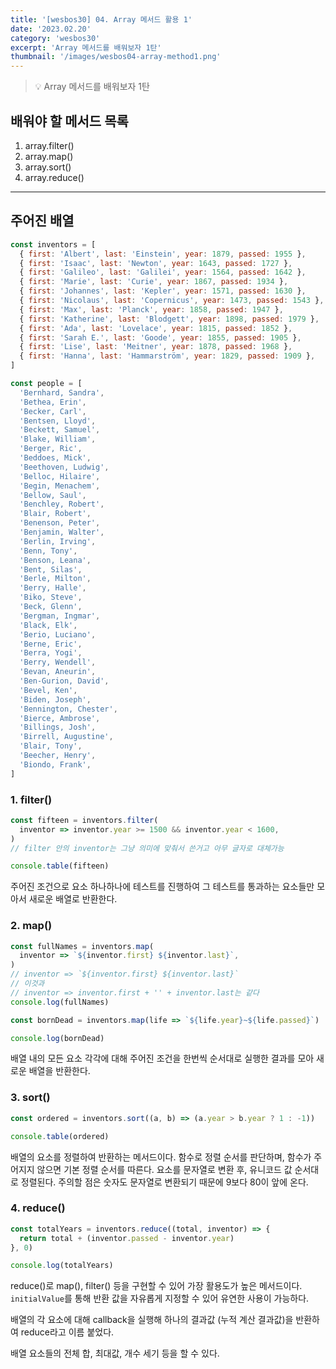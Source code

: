 ```yaml
---
title: '[wesbos30] 04. Array 메서드 활용 1'
date: '2023.02.20'
category: 'wesbos30'
excerpt: 'Array 메서드를 배워보자 1탄'
thumbnail: '/images/wesbos04-array-method1.png'
---
```


> 💡 Array 메서드를 배워보자 1탄

## 배워야 할 메서드 목록

1. array.filter()
2. array.map()
3. array.sort()
4. array.reduce()

---

## 주어진 배열

```jsx
const inventors = [
  { first: 'Albert', last: 'Einstein', year: 1879, passed: 1955 },
  { first: 'Isaac', last: 'Newton', year: 1643, passed: 1727 },
  { first: 'Galileo', last: 'Galilei', year: 1564, passed: 1642 },
  { first: 'Marie', last: 'Curie', year: 1867, passed: 1934 },
  { first: 'Johannes', last: 'Kepler', year: 1571, passed: 1630 },
  { first: 'Nicolaus', last: 'Copernicus', year: 1473, passed: 1543 },
  { first: 'Max', last: 'Planck', year: 1858, passed: 1947 },
  { first: 'Katherine', last: 'Blodgett', year: 1898, passed: 1979 },
  { first: 'Ada', last: 'Lovelace', year: 1815, passed: 1852 },
  { first: 'Sarah E.', last: 'Goode', year: 1855, passed: 1905 },
  { first: 'Lise', last: 'Meitner', year: 1878, passed: 1968 },
  { first: 'Hanna', last: 'Hammarström', year: 1829, passed: 1909 },
]

const people = [
  'Bernhard, Sandra',
  'Bethea, Erin',
  'Becker, Carl',
  'Bentsen, Lloyd',
  'Beckett, Samuel',
  'Blake, William',
  'Berger, Ric',
  'Beddoes, Mick',
  'Beethoven, Ludwig',
  'Belloc, Hilaire',
  'Begin, Menachem',
  'Bellow, Saul',
  'Benchley, Robert',
  'Blair, Robert',
  'Benenson, Peter',
  'Benjamin, Walter',
  'Berlin, Irving',
  'Benn, Tony',
  'Benson, Leana',
  'Bent, Silas',
  'Berle, Milton',
  'Berry, Halle',
  'Biko, Steve',
  'Beck, Glenn',
  'Bergman, Ingmar',
  'Black, Elk',
  'Berio, Luciano',
  'Berne, Eric',
  'Berra, Yogi',
  'Berry, Wendell',
  'Bevan, Aneurin',
  'Ben-Gurion, David',
  'Bevel, Ken',
  'Biden, Joseph',
  'Bennington, Chester',
  'Bierce, Ambrose',
  'Billings, Josh',
  'Birrell, Augustine',
  'Blair, Tony',
  'Beecher, Henry',
  'Biondo, Frank',
]
```

### 1. filter()

```jsx
const fifteen = inventors.filter(
  inventor => inventor.year >= 1500 && inventor.year < 1600,
)
// filter 안의 inventor는 그냥 의미에 맞춰서 쓴거고 아무 글자로 대체가능

console.table(fifteen)
```

주어진 조건으로 요소 하나하나에 테스트를 진행하여 그 테스트를 통과하는 요소들만 모아서 새로운 배열로 반환한다.

### 2. map()

```jsx
const fullNames = inventors.map(
  inventor => `${inventor.first} ${inventor.last}`,
)
// inventor => `${inventor.first} ${inventor.last}`
// 이것과
// inventor => inventor.first + '' + inventor.last는 같다
console.log(fullNames)

const bornDead = inventors.map(life => `${life.year}~${life.passed}`)

console.log(bornDead)
```

배열 내의 모든 요소 각각에 대해 주어진 조건을 한번씩 순서대로 실행한 결과를 모아 새로운 배열을 반환한다.

### 3. sort()

```jsx
const ordered = inventors.sort((a, b) => (a.year > b.year ? 1 : -1))

console.table(ordered)
```

배열의 요소를 정렬하여 반환하는 메서드이다.
함수로 정렬 순서를 판단하며, 함수가 주어지지 않으면 기본 정렬 순서를 따른다. 요소를 문자열로 변환 후, 유니코드 값 순서대로 정렬된다. 주의할 점은 숫자도 문자열로 변환되기 때문에 9보다 80이 앞에 온다.

### 4. reduce()

```jsx
const totalYears = inventors.reduce((total, inventor) => {
  return total + (inventor.passed - inventor.year)
}, 0)

console.log(totalYears)
```

reduce()로 map(), filter() 등을 구현할 수 있어 가장 활용도가 높은 메서드이다.
`initialValue`를 통해 반환 값을 자유롭게 지정할 수 있어 유연한 사용이 가능하다.

배열의 각 요소에 대해 callback을 실행해 하나의 결과값 (누적 계산 결과값)을 반환하여 reduce라고 이름 붙었다.

배열 요소들의 전체 합, 최대값, 개수 세기 등을 할 수 있다.

